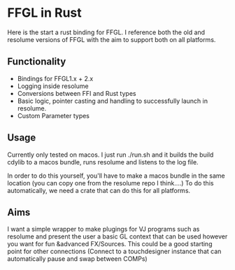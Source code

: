 # FFGL in Rust

Here is the start a rust binding for FFGL. I reference both the old and resolume versions of FFGL with the aim to support both on all platforms.

## Functionality

- Bindings for FFGL1.x + 2.x
- Logging inside resolume
- Conversions between FFI and Rust types
- Basic logic, pointer casting and handling to successfully launch in resolume.
- Custom Parameter types

## Usage

Currently only tested on macos. I just run ./run.sh and it builds the build cdylib to a macos bundle, runs resolume and listens to the log file.

In order to do this yourself, you'll have to make a macos bundle in the same location (you can copy one from the resolume repo I think....) To do this automatically, we need a crate that can do this for all platforms.

## Aims

I want a simple wrapper to make plugings for VJ programs such as resolume and present the user a basic GL context that can be used however you want for fun &advanced FX/Sources. This could be a good starting point for other connections (Connect to a touchdesigner instance that can automatically pause and swap between COMPs)
